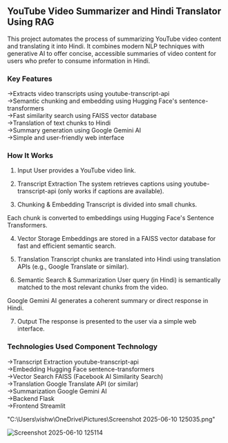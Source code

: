 ## YouTube Video Summarizer and Hindi Translator Using RAG
This project automates the process of summarizing YouTube video content and translating it into Hindi. It combines modern NLP techniques with generative AI to offer concise, accessible summaries of video content for users who prefer to consume information in Hindi.

### Key Features
 ->Extracts video transcripts using youtube-transcript-api          
 ->Semantic chunking and embedding using Hugging Face's sentence-transformers             
 ->Fast similarity search using FAISS vector database              
 ->Translation of text chunks to Hindi                
 ->Summary generation using Google Gemini AI             
 ->Simple and user-friendly web interface               

### How It Works
1. Input
User provides a YouTube video link.

2. Transcript Extraction
The system retrieves captions using youtube-transcript-api (only works if captions are available).

3. Chunking & Embedding
Transcript is divided into small chunks.

Each chunk is converted to embeddings using Hugging Face's Sentence Transformers.

4. Vector Storage
Embeddings are stored in a FAISS vector database for fast and efficient semantic search.

5. Translation
Transcript chunks are translated into Hindi using translation APIs (e.g., Google Translate or similar).

6. Semantic Search & Summarization
User query (in Hindi) is semantically matched to the most relevant chunks from the video.

Google Gemini AI generates a coherent summary or direct response in Hindi.

7. Output
The response is presented to the user via a simple web interface.

### Technologies Used Component	Technology
->Transcript Extraction	youtube-transcript-api                                
->Embedding	Hugging Face sentence-transformers                            
->Vector Search	FAISS (Facebook AI Similarity Search)                           
->Translation	Google Translate API (or similar)                           
->Summarization	Google Gemini AI                                  
->Backend	Flask                                                             
->Frontend	Streamlit                                             

"C:\Users\vishw\OneDrive\Pictures\Screenshot 2025-06-10 125035.png"


![Screenshot 2025-06-10 125114](https://github.com/user-attachments/assets/338b7779-1888-4643-b579-84ad024b4663)
